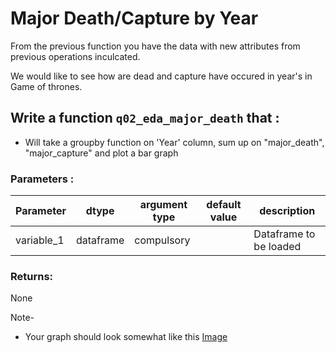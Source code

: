 # Major Death/Capture by Year

From the previous function you have the data with new attributes from previous operations inculcated.

We would like to see how are dead and capture have occured in year's in Game of thrones.

## Write a function `q02_eda_major_death` that :
- Will take a groupby function on 'Year' column, sum up on "major_death", "major_capture" and plot a bar graph


### Parameters :
| Parameter | dtype | argument type | default value | description |
| --- | --- | --- | --- | --- |
| variable_1 | dataframe | compulsory |  | Dataframe to be loaded |


### Returns:
None


Note-
- Your graph should look somewhat like this [Image](../images/q02_eda_major_death.png)
